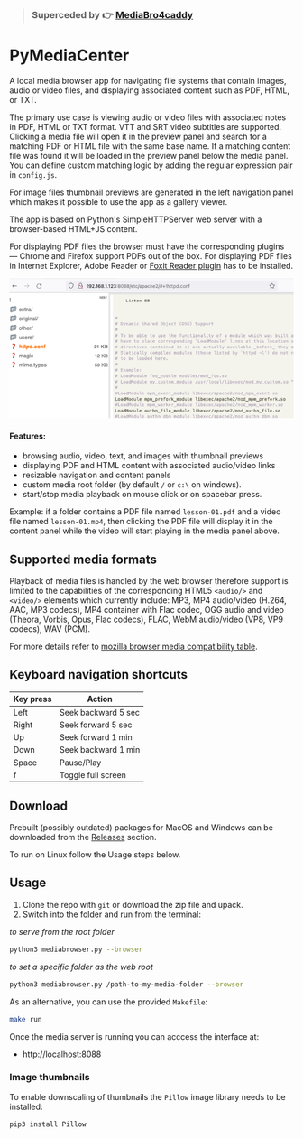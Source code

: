 <!--
```diff
! This project is unmaintained.
```
-->
> ### Superceded by 👉 [MediaBro4caddy](https://github.com/glowinthedark/mediabro4caddy)

# PyMediaCenter
A local media browser app for navigating file systems that contain images, audio or video files, and displaying associated content such as PDF, HTML, or TXT. 

The primary use case is viewing audio or video files with associated notes in PDF, HTML or TXT format. VTT and SRT video subtitles are supported. Clicking a media file will open it in the preview panel and search for a matching PDF or HTML file with the same base name. If a matching content file was found it will be loaded in the preview panel below the media panel. You can define custom matching logic by adding the regular expression pair in `config.js`.

For image files thumbnail previews are generated in the left navigation panel which makes it possible to use the app as a gallery viewer.

The app is based on Python's SimpleHTTPServer web server with a browser-based HTML+JS content.

For displaying PDF files the browser must have the corresponding plugins — Chrome and Firefox support PDFs out of the box. For displaying PDF files in Internet Explorer, Adobe Reader or [Foxit Reader plugin](https://help.foxitsoftware.com/kb/how-to-configure-internet-explorer-to-use-foxit-pdf-plugin.php) has to be installed.

![pymediabrowser](mediabrowser.png?raw=true "pymediabrowser UI")


#### Features:

* browsing audio, video, text, and images with thumbnail previews
* displaying PDF and HTML content with associated audio/video links
* resizable navigation and content panels
* custom media root folder (by default `/` or `c:\` on windows).
* start/stop media playback on mouse click or on spacebar press.

Example: if a folder contains a PDF file named `lesson-01.pdf` and a video file named `lesson-01.mp4`, then clicking the PDF file will display it in the content panel while the video will start playing in the media panel above.

## Supported media formats
Playback of media files is handled by the web browser therefore support is limited to the capabilities of the corresponding HTML5 `<audio/>` and `<video/>` elements which currently include: MP3, MP4 audio/video (H.264, AAC, MP3 codecs), MP4 container with Flac codec, OGG audio and video (Theora, Vorbis, Opus, Flac codecs), FLAC, WebM audio/video (VP8, VP9 codecs), WAV (PCM).

For more details refer to [mozilla browser media compatibility table](https://developer.mozilla.org/en-US/docs/Web/HTML/Supported_media_formats#Browser_compatibility).

## Keyboard navigation shortcuts

| Key press  | Action |
| ------------- | ------------- |
| Left  | Seek backward 5 sec  |
| Right  | Seek forward 5 sec  |
| Up  | Seek forward 1 min  |
| Down  | Seek backward 1 min  |
| Space  | Pause/Play  |
| f  | Toggle full screen  |

## Download
Prebuilt (possibly outdated) packages for MacOS and Windows can be downloaded from the [Releases](https://github.com/glowinthedark/local-media-browser/releases) section.

To run on Linux follow the Usage steps below.

## Usage
1. Clone the repo with `git` or download the zip file and upack.
1. Switch into the folder and run from the terminal:

_to serve from the root folder_
```bash
python3 mediabrowser.py --browser
```

_to set a specific folder as the web root_
```bash
python3 mediabrowser.py /path-to-my-media-folder --browser
```
As an alternative, you can use the provided `Makefile`:

```bash
make run
```

Once the media server is running you can acccess the interface at:

- http://localhost:8088

### Image thumbnails
To enable downscaling of thumbnails the `Pillow` image library needs to be installed:

```bash
pip3 install Pillow
```
